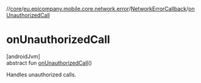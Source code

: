 //[core](../../../index.md)/[eu.epicompany.mobile.core.network.error](../index.md)/[NetworkErrorCallback](index.md)/[onUnauthorizedCall](on-unauthorized-call.md)

# onUnauthorizedCall

[androidJvm]\
abstract fun [onUnauthorizedCall](on-unauthorized-call.md)()

Handles unauthorized calls.
